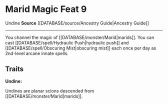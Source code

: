 ﻿---
feat: Marid Magic
id: '2612'
level: '9'
name: Marid Magic
rarity: Common
source: '[[DATABASE/source/Ancestry Guide|Ancestry Guide]]'
trait:
- '[[DATABASE/trait/Undine|Undine]]'
type: Feat

---
# Marid Magic <span class="item-type">Feat 9</span>

<span class="item-trait">Undine</span>
**Source** [[DATABASE/source/Ancestry Guide|Ancestry Guide]]

---
You channel the magic of [[DATABASE/monster/Marid|marids]]. You can cast [[DATABASE/spell/Hydraulic Push|hydraulic push]] and [[DATABASE/spell/Obscuring Mist|obscuring mist]] each once per day as 2nd-level arcane innate spells.

## Traits

**Undine:**

Undines are planar scions descended from [[DATABASE/monster/Marid|marids]].
